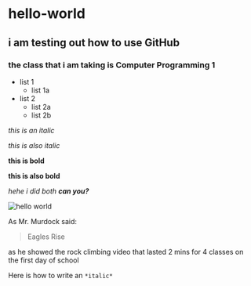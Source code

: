 # hello-world
## i am testing out how to use GitHub
### the class that i am taking is Computer Programming 1
* list 1
  * list 1a
* list 2 
  * list 2a
  * list 2b
  
*this is an italic*

_this is also italic_

**this is bold**

__this is also bold__

_hehe i did *both* **can you?**_

![hello world](https://raw.githubusercontent.com/alanpham31/hello-world/master/external-content.duckduckgo.com.jpg)

As Mr. Murdock said:
> Eagles Rise

as he showed the rock climbing video that lasted 2 mins for 4 classes on the first day of school

Here is how to write an `*italic*`
